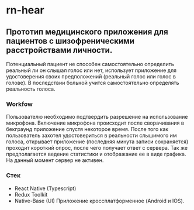 # rn-hear
## Прототип медицинского приложения для пациентов с шизофреническими расстройствами личности.
Потенциальный пациент не способен самостоятельно определить реальный ли он слышал голос или нет, использует приложение для удостоверения своих предположений (реальный голос или голос в голове).
В последствии больной учится самостоятельно определять реальность голоса.
### Workfow
Пользователю необходимо подтвердить разрешение на использование микрофона. Включение микрофона происходит после сворачивания в бекграунд приложение спустя некоторое время.
После того как пользователь захотел удостовериться в реальности слышимого им голоса, открывает приложение (последняя минута записи сохраняется) проходит короткий опрос, после чего получает ответ с сервера.
Так же предполагается ведение статистики и отображание ее в виде графика.
На данный момент сервер не активен.

### Стек
- React Native (Typescript)
- Redux Toolkit
- Native-Base (UI)
Приложение кроссплатформенное (Android и IOS).
